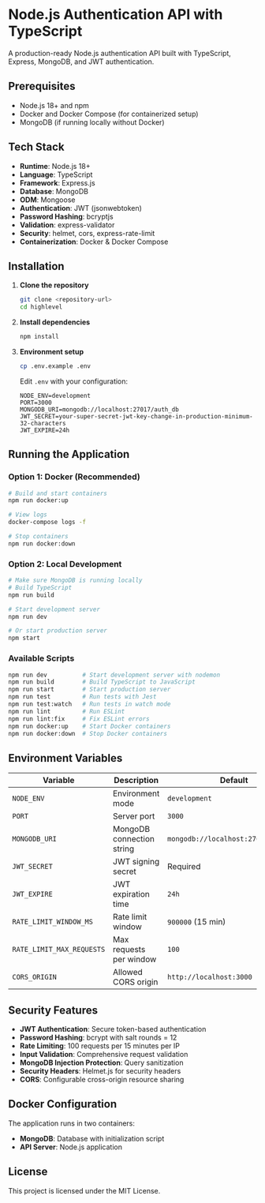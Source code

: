 # Node.js Authentication API with TypeScript

A production-ready Node.js authentication API built with TypeScript, Express, MongoDB, and JWT authentication.

## Prerequisites

- Node.js 18+ and npm
- Docker and Docker Compose (for containerized setup)
- MongoDB (if running locally without Docker)

## Tech Stack

- **Runtime**: Node.js 18+
- **Language**: TypeScript
- **Framework**: Express.js
- **Database**: MongoDB
- **ODM**: Mongoose
- **Authentication**: JWT (jsonwebtoken)
- **Password Hashing**: bcryptjs
- **Validation**: express-validator
- **Security**: helmet, cors, express-rate-limit
- **Containerization**: Docker & Docker Compose

## Installation

1. **Clone the repository**
   ```bash
   git clone <repository-url>
   cd highlevel
   ```

2. **Install dependencies**
   ```bash
   npm install
   ```

3. **Environment setup**
   ```bash
   cp .env.example .env
   ```
   
   Edit `.env` with your configuration:
   ```env
   NODE_ENV=development
   PORT=3000
   MONGODB_URI=mongodb://localhost:27017/auth_db
   JWT_SECRET=your-super-secret-jwt-key-change-in-production-minimum-32-characters
   JWT_EXPIRE=24h
   ```

## Running the Application

### Option 1: Docker (Recommended)

```bash
# Build and start containers
npm run docker:up

# View logs
docker-compose logs -f

# Stop containers
npm run docker:down
```

### Option 2: Local Development

```bash
# Make sure MongoDB is running locally
# Build TypeScript
npm run build

# Start development server
npm run dev

# Or start production server
npm start
```

### Available Scripts

```bash
npm run dev          # Start development server with nodemon
npm run build        # Build TypeScript to JavaScript
npm run start        # Start production server
npm run test         # Run tests with Jest
npm run test:watch   # Run tests in watch mode
npm run lint         # Run ESLint
npm run lint:fix     # Fix ESLint errors
npm run docker:up    # Start Docker containers
npm run docker:down  # Stop Docker containers
```

## Environment Variables

| Variable | Description | Default |
|----------|-------------|---------|
| `NODE_ENV` | Environment mode | `development` |
| `PORT` | Server port | `3000` |
| `MONGODB_URI` | MongoDB connection string | `mongodb://localhost:27017/auth_db` |
| `JWT_SECRET` | JWT signing secret | Required |
| `JWT_EXPIRE` | JWT expiration time | `24h` |
| `RATE_LIMIT_WINDOW_MS` | Rate limit window | `900000` (15 min) |
| `RATE_LIMIT_MAX_REQUESTS` | Max requests per window | `100` |
| `CORS_ORIGIN` | Allowed CORS origin | `http://localhost:3000` |

## Security Features

- **JWT Authentication**: Secure token-based authentication
- **Password Hashing**: bcrypt with salt rounds = 12
- **Rate Limiting**: 100 requests per 15 minutes per IP
- **Input Validation**: Comprehensive request validation
- **MongoDB Injection Protection**: Query sanitization
- **Security Headers**: Helmet.js for security headers
- **CORS**: Configurable cross-origin resource sharing

## Docker Configuration

The application runs in two containers:
- **MongoDB**: Database with initialization script
- **API Server**: Node.js application

## License

This project is licensed under the MIT License.